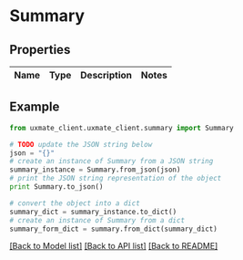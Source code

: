 # Summary


## Properties
Name | Type | Description | Notes
------------ | ------------- | ------------- | -------------

## Example

```python
from uxmate_client.uxmate_client.summary import Summary

# TODO update the JSON string below
json = "{}"
# create an instance of Summary from a JSON string
summary_instance = Summary.from_json(json)
# print the JSON string representation of the object
print Summary.to_json()

# convert the object into a dict
summary_dict = summary_instance.to_dict()
# create an instance of Summary from a dict
summary_form_dict = summary.from_dict(summary_dict)
```
[[Back to Model list]](../README.md#documentation-for-models) [[Back to API list]](../README.md#documentation-for-api-endpoints) [[Back to README]](../README.md)



